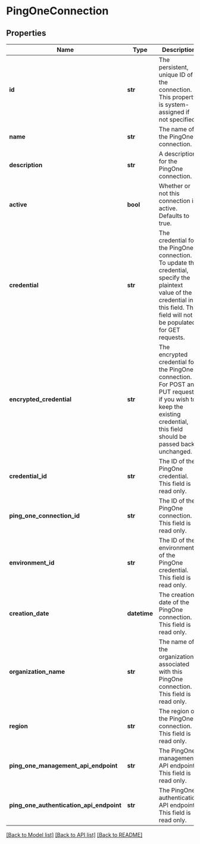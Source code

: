 # PingOneConnection

## Properties
Name | Type | Description | Notes
------------ | ------------- | ------------- | -------------
**id** | **str** | The persistent, unique ID of the connection. This property is system-assigned if not specified. | [optional] 
**name** | **str** | The name of the PingOne connection. | 
**description** | **str** | A description for the PingOne connection. | [optional] 
**active** | **bool** | Whether or not this connection is active. Defaults to true. | [optional] 
**credential** | **str** | The credential for the PingOne connection. To update the credential, specify the plaintext value of the credential in this field. This field will not be populated for GET requests. | [optional] 
**encrypted_credential** | **str** | The encrypted credential for the PingOne connection. For POST and PUT requests, if you wish to keep the existing credential, this field should be passed back unchanged. | [optional] 
**credential_id** | **str** | The ID of the PingOne credential. This field is read only. | [optional] 
**ping_one_connection_id** | **str** | The ID of the PingOne connection. This field is read only. | [optional] 
**environment_id** | **str** | The ID of the environment of the PingOne credential. This field is read only. | [optional] 
**creation_date** | **datetime** | The creation date of the PingOne connection. This field is read only. | [optional] 
**organization_name** | **str** | The name of the organization associated with this PingOne connection. This field is read only. | [optional] 
**region** | **str** | The region of the PingOne connection. This field is read only. | [optional] 
**ping_one_management_api_endpoint** | **str** | The PingOne management API endpoint. This field is read only. | [optional] 
**ping_one_authentication_api_endpoint** | **str** | The PingOne authentication API endpoint. This field is read only. | [optional] 

[[Back to Model list]](../README.md#documentation-for-models) [[Back to API list]](../README.md#documentation-for-api-endpoints) [[Back to README]](../README.md)


